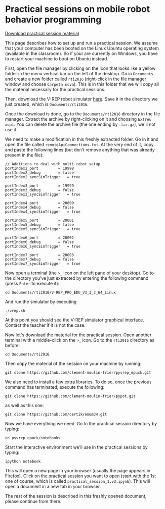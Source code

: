 # Practical sessions on mobile robot behavior programming

[Download practical session material](https://www.dropbox.com/s/afbec7wc3wl04fw/sdic2018.tar.gz?dl=0)


This page describes how to set up and run a practical session. We assume that your computer has been booted on the Linux Ubuntu operating system (available in the classroom). So if your are currently on Windows, you have to restart your machine to boot on Ubuntu instead.

First, open the file manager by clicking on the icon that looks like a yellow folder in the menu vertical bar on the left of the desktop. Go in `Documents` and create a new folder called `rti2016` (right-click in the file manager window and choose `Carpeta nova`). This is in this folder that we will copy all the material necessary for the practical sessions. 

Then, download the V-REP robot simulator [here](http://coppeliarobotics.com/files/V-REP_PRO_EDU_V3_3_2_64_Linux.tar.gz). Save it in the directory we just created, which is `Documents/rti2016`.

Once the download is done, go to the `Documents/rti2016` directory in the file manager. Extract the archive by right-clicking on it and choosing `Extreu aquì`. You can delete the archive file (the one ending by `.tar.gz`), we'll not use it. 

We need to make a modification in this freshly extracted folder. Go in it and open the file called `remoteApiConnections.txt`. At the very end of it, copy and paste the following lines (but don't remove anything that was already present in the file):

    // Additions to deal with multi-robot setup
    portIndex2_port         = 19998
    portIndex2_debug        = false
    portIndex2_syncSimTrigger   = true
    
    portIndex3_port         = 19999
    portIndex3_debug        = false
    portIndex3_syncSimTrigger   = true
    
    portIndex4_port         = 20000
    portIndex4_debug        = false
    portIndex4_syncSimTrigger   = true
    
    portIndex5_port         = 20001
    portIndex5_debug        = false
    portIndex5_syncSimTrigger   = true
    
    portIndex6_port         = 20002
    portIndex6_debug        = false
    portIndex6_syncSimTrigger   = true
    
    portIndex7_port         = 20003
    portIndex7_debug        = false
    portIndex7_syncSimTrigger   = true

Now open a terminal (the `>_` icon on the left pane of your desktop). Go to the directory you've just extracted by entering the following command (press `Enter` to execute it):

    cd Documents/rti2016/V-REP_PRO_EDU_V3_3_2_64_Linux

And run the simulator by executing:
    
    ./vrep.sh

At this point you should see the V-REP simulator graphical interface. Contact the teacher if it is not the case.

Now let's download the material for the practical session. Open another terminal with a middle-click on the `>_` icon. Go to the `rti2016` directory as before:

    cd Documents/rti2016

Then copy the material of the session on your machine by running:

    git clone https://github.com/clement-moulin-frier/pyvrep_epuck.git

We also need to install a few extra libraries. To do so, once the previous command has terminated, execute the following:

    git clone https://github.com/clement-moulin-frier/pypot.git

as well as this one:

    git clone https://github.com/certik/enum34.git

Now we have everything we need. Go to the practical session directory by typing:

    cd pyvrep_epuck/notebooks

Start the interactive environment we'll use in the practical sessions by typing:

    ipython notebook

This will open a new page in your browser (usually the page appears in Firefox). Click on the practical session you want to open (start with the 1st one of course, which is called `practical_session_1.v3.ipynb`). This will open a document in a new tab in your browser.

The rest of the session is described in this freshly opened document, please continue from there. 
